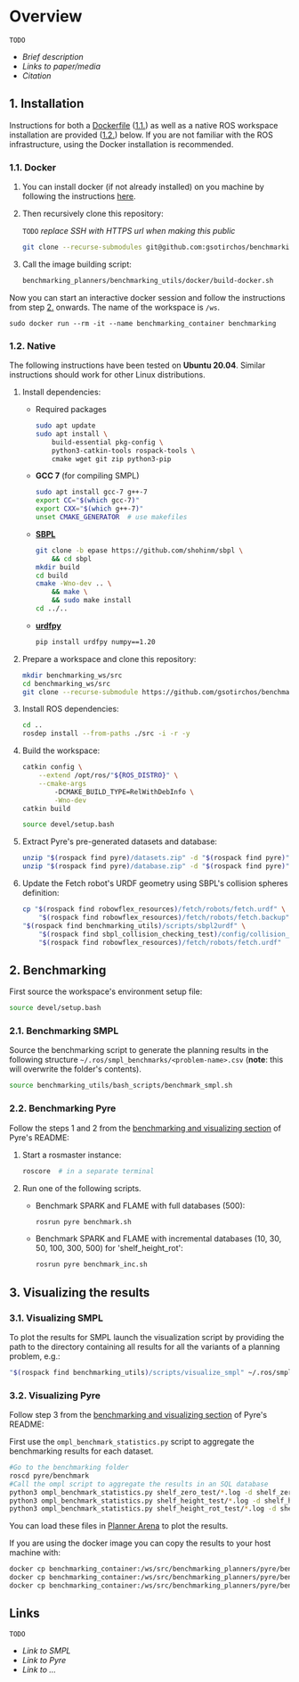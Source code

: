 # Overview

`TODO`
 - *Brief description*
 - *Links to paper/media*
 - *Citation*


## 1. Installation

Instructions for both a [Dockerfile](benchmarking_utils/docker/Dockerfile) ([1.1.](#11-docker)) as well as a native ROS workspace installation are provided ([1.2.](#12-native)) below. If you are not familiar with the ROS infrastructure, using the Docker installation is recommended.


### 1.1. Docker

 1. You can install docker (if not already installed) on you machine by following the instructions [here](https://docs.docker.com/get-docker/).

 2. Then recursively clone this repository:

    `TODO` *replace SSH with HTTPS url when making this public*
    ``` bash
    git clone --recurse-submodules git@github.com:gsotirchos/benchmarking_planners.git
    ```

 3. Call the image building script:

    ``` bash
    benchmarking_planners/benchmarking_utils/docker/build-docker.sh
    ```


Now you can start an interactive docker session and follow the instructions from step [2.](#2-benchmarking) onwards. The name of the workspace is `/ws`.

```
sudo docker run --rm -it --name benchmarking_container benchmarking
```

### 1.2. Native

The following instructions have been tested on **Ubuntu 20.04**. Similar instructions should work for other Linux distributions.

 1. Install dependencies:

    - Required packages

      ``` bash
      sudo apt update
      sudo apt install \
          build-essential pkg-config \
          python3-catkin-tools rospack-tools \
          cmake wget git zip python3-pip
      ```

    - **GCC 7** (for compiling SMPL)

      ``` bash
      sudo apt install gcc-7 g++-7
      export CC="$(which gcc-7)"
      export CXX="$(which g++-7)"
      unset CMAKE_GENERATOR  # use makefiles
      ```

    - **[SBPL](https://github.com/shohinm/sbpl/tree/epase)**

      ``` bash
      git clone -b epase https://github.com/shohinm/sbpl \
          && cd sbpl
      mkdir build
      cd build
      cmake -Wno-dev .. \
          && make \
          && sudo make install
      cd ../..
      ```

    - **[urdfpy](https://github.com/mmatl/urdfpy)**

      ``` bash
      pip install urdfpy numpy==1.20
      ```


 2. Prepare a workspace and clone this repository:
    ``` bash
    mkdir benchmarking_ws/src
    cd benchmarking_ws/src
    git clone --recurse-submodule https://github.com/gsotirchos/benchmarking_planners
    ```
 3. Install ROS dependencies:
    ``` bash
    cd ..
    rosdep install --from-paths ./src -i -r -y
    ```

 4. Build the workspace:
    ``` bash
    catkin config \
        --extend /opt/ros/"${ROS_DISTRO}" \
        --cmake-args
            -DCMAKE_BUILD_TYPE=RelWithDebInfo \
            -Wno-dev
    catkin build

    source devel/setup.bash
    ```

 5. Extract Pyre's pre-generated datasets and database:
    ``` bash
    unzip "$(rospack find pyre)/datasets.zip" -d "$(rospack find pyre)"
    unzip "$(rospack find pyre)/database.zip" -d "$(rospack find pyre)"
    ```

 6. Update the Fetch robot's URDF geometry using SBPL's collision 
    spheres definition:
    ``` bash
    cp "$(rospack find robowflex_resources)/fetch/robots/fetch.urdf" \
        "$(rospack find robowflex_resources)/fetch/robots/fetch.backup"
    "$(rospack find benchmarking_utils)/scripts/sbpl2urdf" \
        "$(rospack find sbpl_collision_checking_test)/config/collision_model_fetch.yaml" \
        "$(rospack find robowflex_resources)/fetch/robots/fetch.urdf"
    ```


## 2. Benchmarking

First source the workspace's environment setup file:

``` bash
source devel/setup.bash
```



### 2.1. Benchmarking SMPL

Source the benchmarking script to generate the planning results in the following structure `~/.ros/smpl_benchmarks/<problem-name>.csv` (**note**: this will overwrite the folder's contents).

``` bash
source benchmarking_utils/bash_scripts/benchmark_smpl.sh
```


### 2.2. Benchmarking Pyre

Follow the steps 1 and 2 from the [benchmarking and visualizing section](https://github.com/KavrakiLab/pyre/tree/master#4-benchmarking-and-visualizing-the-results) of Pyre's README:
 1. Start a rosmaster instance:

    ``` bash
    roscore  # in a separate terminal
    ```

 2. Run one of the following scripts.
    - Benchmark SPARK and FLAME with full databases (500):

      ``` bash
      rosrun pyre benchmark.sh
      ```

    - Benchmark SPARK and FLAME with incremental databases (10, 30, 50, 100, 300, 500) for 'shelf_height_rot':

      ``` bash
      rosrun pyre benchmark_inc.sh
      ```


## 3. Visualizing the results

### 3.1. Visualizing SMPL

To plot the results for SMPL launch the visualization script by providing the path to the directory containing all results for all the variants of a planning problem, e.g.:

``` bash
"$(rospack find benchmarking_utils)/scripts/visualize_smpl" ~/.ros/smpl_benchmarks/shelf_zero_test
```


### 3.2. Visualizing Pyre

Follow step 3 from the [benchmarking and visualizing section](https://github.com/KavrakiLab/pyre/tree/master#4-benchmarking-and-visualizing-the-results) of Pyre's README:

First use the `ompl_benchmark_statistics.py` script to aggregate the benchmarking results for each dataset.

``` bash
#Go to the benchmarking folder
roscd pyre/benchmark
#Call the ompl script to aggregate the results in an SQL database
python3 ompl_benchmark_statistics.py shelf_zero_test/*.log -d shelf_zero_test_results.db
python3 ompl_benchmark_statistics.py shelf_height_test/*.log -d shelf_height_test_results.db
python3 ompl_benchmark_statistics.py shelf_height_rot_test/*.log -d shelf_height_rot_test_results.db
```

You can load these files in [Planner Arena](http://plannerarena.org/) to plot the results.

If you are using the docker image you can copy the results to your host machine with:

``` bash
docker cp benchmarking_container:/ws/src/benchmarking_planners/pyre/benchmark/shelf_zero_test_results.db ./
docker cp benchmarking_container:/ws/src/benchmarking_planners/pyre/benchmark/shelf_height_test_results.db ./
docker cp benchmarking_container:/ws/src/benchmarking_planners/pyre/benchmark/shelf_height_rot_test_results.db ./
```


## Links

`TODO`
 - *Link to SMPL*
 - *Link to Pyre*
 - *Link to …*
